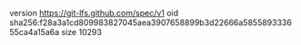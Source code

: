version https://git-lfs.github.com/spec/v1
oid sha256:f28a3a1cd809983827045aea3907658899b3d22666a585589333655ca4a15a6a
size 10293
